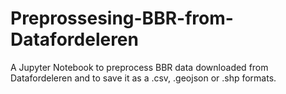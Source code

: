# Preprossesing-BBR-from-Datafordeleren

A Jupyter Notebook to preprocess BBR data downloaded from Datafordeleren and to save it as a .csv, .geojson or .shp formats.
